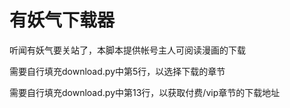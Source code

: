 # 有妖气下载器
听闻有妖气要关站了，本脚本提供帐号主人可阅读漫画的下载

需要自行填充download.py中第5行，以选择下载的章节

需要自行填充download.py中第13行，以获取付费/vip章节的下载地址
